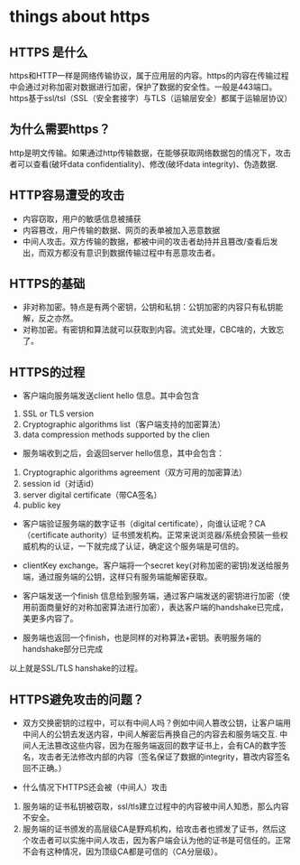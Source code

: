 # things about https

## HTTPS 是什么

https和HTTP一样是网络传输协议，属于应用层的内容。https的内容在传输过程中会通过对称加密对数据进行加密，保护了数据的安全性。一般是443端口。
https基于ssl/tsl（SSL（安全套接字）与TLS（运输层安全）都属于运输层协议）

## 为什么需要https？

http是明文传输。如果通过http传输数据，在能够获取网络数据包的情况下，攻击者可以查看(破坏data confidentiality)、修改(破坏data integrity)、伪造数据.

## HTTP容易遭受的攻击

- 内容窃取，用户的敏感信息被捕获
- 内容篡改，用户传输的数据、网页的表单被加入恶意数据
- 中间人攻击。双方传输的数据，都被中间的攻击者劫持并且篡改/查看后发出，而双方都没有意识到数据传输过程中有恶意攻击者。

## HTTPS的基础

- 非对称加密。特点是有两个密钥，公钥和私钥：公钥加密的内容只有私钥能解，反之亦然。
- 对称加密。有密钥和算法就可以获取到内容。流式处理，CBC啥的，大致忘了。

## HTTPS的过程

- 客户端向服务端发送client hello 信息。其中会包含

 1. SSL or TLS version
 2. Cryptographic algorithms list（客户端支持的加密算法）
 3. data compression methods supported by the clien

- 服务端收到之后，会返回server hello信息，其中会包含：

 1. Cryptographic algorithms agreement（双方可用的加密算法）
 2. session id（对话id）
 3. server digital certificate（带CA签名）
 4. public key

- 客户端验证服务端的数字证书（digital certificate），向谁认证呢？CA（certificate authority）证书颁发机构。正常来说浏览器/系统会预装一些权威机构的认证，一下就完成了认证，确定这个服务端是可信的。

- clientKey exchange。客户端将一个secret key(对称加密的密钥)发送给服务端，通过服务端的公钥，这样只有服务端能解密获取。
- 客户端发送一个finish 信息给到服务端，通过客户端发送的密钥进行加密（使用前面商量好的对称加密算法进行加密），表达客户端的handshake已完成，美更多内容了。
- 服务端也返回一个finish，也是同样的对称算法+密钥。表明服务端的handshake部分已完成

以上就是SSL/TLS hanshake的过程。

## HTTPS避免攻击的问题？

- 双方交换密钥的过程中，可以有中间人吗？例如中间人篡改公钥，让客户端用中间人的公钥去发送内容，中间人解密后再换自己的内容去和服务端交互.
中间人无法篡改这些内容，因为在服务端返回的数字证书上，会有CA的数字签名，攻击者无法修改内部的内容（签名保证了数据的integrity，篡改内容签名回不正确。）

- 什么情况下HTTPS还会被（中间人）攻击

 1. 服务端的证书私钥被窃取，ssl/tls建立过程中的内容被中间人知悉，那么内容不安全。
 2. 服务端的证书颁发的高层级CA是野鸡机构，给攻击者也颁发了证书，然后这个攻击者可以实施中间人攻击，因为客户端会认为他的证书是可信任的。正常不会有这种情况，因为顶级CA都是可信的（CA分层级）。
